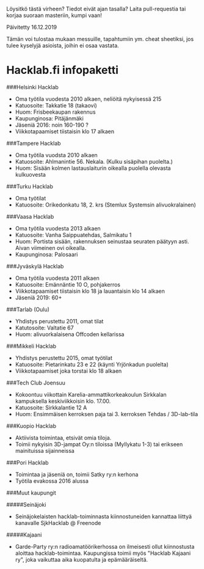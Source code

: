 Löysitkö tästä virheen? Tiedot eivät ajan tasalla?
Laita pull-requestia tai korjaa suoraan masteriin, kumpi vaan!

Päivitetty 16.12.2019

Tämän voi tulostaa mukaan messuille, tapahtumiin ym. cheat sheetiksi, jos tulee kyselyjä asioista, joihin ei osaa vastata.

# Hacklab.fi infopaketti

###Helsinki Hacklab
* Oma työtila vuodesta 2010 alkaen, neliöitä nykyisessä 215
* Katuosoite: Takkatie 18 (takaovi)
* Huom: Frisbeekaupan rakennus
* Kaupunginosa: Pitäjänmäki
* Jäseniä 2016: noin 160-190 ?
* Viikkotapaamiset tiistaisin klo 17 alkaen

###Tampere Hacklab
* Oma työtila vuodsta 2010 alkaen
* Katuosoite: Ahlmanintie 56. Nekala. (Kulku sisäpihan puolelta.)
* Huom: Sisään kolmen lastauslaiturin oikealla puolella olevasta kulkuovesta

###Turku Hacklab
* Oma työtilat
* Katuosoite: Orikedonkatu 18, 2. krs (Stemlux Systemsin alivuokralainen)

###Vaasa Hacklab
* Oma työtila vuodesta 2013 alkaen
* Katuosoite: Vanha Saippuatehdas, Salmikatu 1
* Huom: Portista  sisään, rakennuksen seinustaa seuraten päätyyn asti. Aivan viimeinen ovi oikealla.
* Kaupunginosa: Palosaari

###Jyväskylä Hacklab
* Oma työtila vuodesta 2011 alkaen
* Katuosoite: Emännäntie 10 O, pohjakerros
* Viikkotapaamiset tiistaisin klo 18 ja lauantaisin klo 14 alkaen
* Jäseniä 2019: 60+

###Tarlab (Oulu)
* Yhdistys perustettu 2011, omat tilat
* Katutosoite: Valtatie 67
* Huom: alivuorkalaisena Offcoden kellarissa

###Mikkeli Hacklab
* Yhdistys perustettu 2015, omat työtilat
* Katuosoite: Pietarinkatu 23 e 22 (käynti Yrjönkadun puolelta)
* Viikkotapaamiset joka torstai klo 18 alkaen

###Tech Club Joensuu
* Kokoontuu viikottain Karelia-ammattikorkeakoulun Sirkkalan kampuksella keskiviikkoisin klo. 17.00.
* Katuosoite: Sirkkalantie 12 A
* Huom: Ensimmäisen kerroksen paja tai 3. kerroksen Tehdas / 3D-lab-tila

###Kuopio Hacklab
* Aktiivista toimintaa, etsivät omia tiloja.
* Toimii nykyisin 3D-jampat Oy:n tiloissa (Myllykatu 1-3) tai erikseen mainituissa sijainneissa

###Pori Hacklab
* Toimintaa ja jäseniä on, toimii Satky ry:n kerhona
* Työtila evakossa 2016 alussa

###Muut kaupungit

#####Seinäjoki
 * Seinäjokelaisten hacklab-toiminnasta kiinnostuneiden kannattaa liittyä kanavalle SjkHacklab @ Freenode

#####Kajaani
 * Garde-Party ry:n radioamatöörikerhossa on ilmeisesti ollut kiinnostusta aloittaa hacklab-toimintaa. Kaupungissa toimii myös "Hacklab Kajaani ry", joka vaikuttaa aika kuopatulta ja epämääräiseltä.
